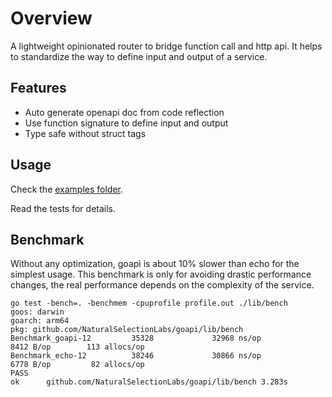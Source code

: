# Overview

A lightweight opinionated router to bridge function call and http api.
It helps to standardize the way to define input and output of a service.

## Features

- Auto generate openapi doc from code reflection
- Use function signature to define input and output
- Type safe without struct tags

## Usage

Check the [examples folder](lib/examples/).

Read the tests for details.

## Benchmark

Without any optimization, goapi is about 10% slower than echo for the simplest usage.
This benchmark is only for avoiding drastic performance changes,
the real performance depends on the complexity of the service.

```text
go test -bench=. -benchmem -cpuprofile profile.out ./lib/bench
goos: darwin
goarch: arm64
pkg: github.com/NaturalSelectionLabs/goapi/lib/bench
Benchmark_goapi-12         35328             32968 ns/op            8412 B/op        113 allocs/op
Benchmark_echo-12          38246             30866 ns/op            6778 B/op         82 allocs/op
PASS
ok      github.com/NaturalSelectionLabs/goapi/lib/bench 3.283s
```
